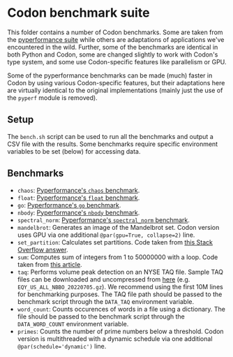 # Codon benchmark suite

This folder contains a number of Codon benchmarks. Some are taken
from the [pyperformance suite](https://github.com/python/pyperformance)
while others are adaptations of applications we've encountered in the
wild. Further, some of the benchmarks are identical in both Python and
Codon, some are changed slightly to work with Codon's type system, and
some use Codon-specific features like parallelism or GPU.

Some of the pyperformance benchmarks can be made (much) faster in Codon
by using various Codon-specific features, but their adaptations here are
virtually identical to the original implementations (mainly just the use
of the `pyperf` module is removed).

## Setup

The `bench.sh` script can be used to run all the benchmarks and output a
CSV file with the results. Some benchmarks require specific environment
variables to be set (below) for accessing data.

## Benchmarks

- `chaos`: [Pyperformance's `chaos` benchmark](https://github.com/python/pyperformance/blob/main/pyperformance/data-files/benchmarks/bm_chaos/run_benchmark.py).
- `float`: [Pyperformance's `float` benchmark](https://github.com/python/pyperformance/blob/main/pyperformance/data-files/benchmarks/bm_float/run_benchmark.py).
- `go`: [Pyperformance's `go` benchmark](https://github.com/python/pyperformance/blob/main/pyperformance/data-files/benchmarks/bm_go/run_benchmark.py).
- `nbody`: [Pyperformance's `nbody` benchmark](https://github.com/python/pyperformance/blob/main/pyperformance/data-files/benchmarks/bm_nbody/run_benchmark.py).
- `spectral_norm`: [Pyperformance's `spectral_norm` benchmark](https://github.com/python/pyperformance/blob/main/pyperformance/data-files/benchmarks/bm_spectral_norm/run_benchmark.py).
- `mandelbrot`: Generates an image of the Mandelbrot set. Codon version uses GPU via one additional `@par(gpu=True, collapse=2)` line.
- `set_partition`: Calculates set partitions. Code taken from [this Stack Overflow answer](https://stackoverflow.com/a/73549333).
- `sum`: Computes sum of integers from 1 to 50000000 with a loop. Code taken from [this article](https://towardsdatascience.com/getting-started-with-pypy-ef4ba5cb431c).
- `taq`: Performs volume peak detection on an NYSE TAQ file. Sample TAQ files can be downloaded and uncompressed from [here](https://ftp.nyse.com/Historical%20Data%20Samples/DAILY%20TAQ/)
         (e.g. `EQY_US_ALL_NBBO_20220705.gz`). We recommend using the first 10M lines for benchmarking purposes. The TAQ file path should be passed to the benchmark script
         through the `DATA_TAQ` environment variable.
- `word_count`: Counts occurences of words in a file using a dictionary. The file should be passed to the benchmark script through the `DATA_WORD_COUNT` environment variable.
- `primes`: Counts the number of prime numbers below a threshold. Codon version is multithreaded with a dynamic schedule via one additional `@par(schedule='dynamic')` line.
